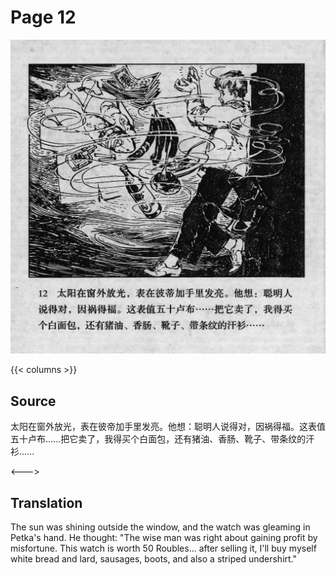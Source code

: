# Page 12

 ![biao page](./../../../images/biao/seifert0726_biao_0016_012.jpg)

{{< columns >}}

## Source

太阳在窗外放光，表在彼帝加手里发亮。他想：聪明人说得对，因祸得福。这表值五十卢布......把它卖了，我得买个白面包，还有猪油、香肠、靴子、带条纹的汗衫......

<--->

## Translation

The sun was shining outside the window, and the watch was gleaming in Petka's hand. He thought: "The wise man was right about gaining profit by misfortune. This watch is worth 50 Roubles... after selling it, I'll buy myself white bread and lard, sausages, boots, and also a striped undershirt."